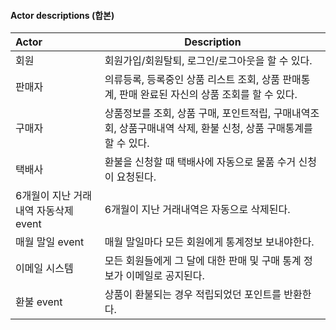 #### Actor descriptions (합본)

| Actor                                | Description                                                  |
| :----------------------------------- | ------------------------------------------------------------ |
| 회원                                    | 회원가입/회원탈퇴, 로그인/로그아웃을 할 수 있다. |
| 판매자                                 | 의류등록, 등록중인 상품 리스트 조회, 상품 판매통계, 판매 완료된 자신의 상품 조회를 할 수 있다.                             |
| 구매자                                 | 상품정보를 조회, 상품 구매, 포인트적립, 구매내역조회, 상품구매내역 삭제, 환불 신청, 상품 구매통계를 할 수 있다.                       |
| 택배사                               | 환불을 신청할 때 택배사에 자동으로 물품 수거 신청이 요청된다. |
| 6개월이 지난 거래내역 자동삭제 event       | 6개월이 지난 거래내역은 자동으로 삭제된다.                   |
| 매월 말일 event                      | 매월 말일마다 모든 회원에게 통계정보 보내야한다.             |
| 이메일 시스템                        | 모든 회원들에게 그 달에 대한 판매 및 구매 통계 정보가 이메일로 공지된다. |
| 환불 event                            | 상품이 환불되는 경우 적립되었던 포인트를 반환한다.                        |
